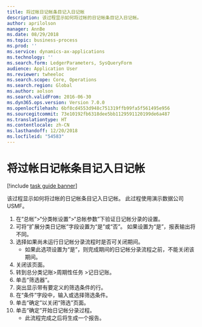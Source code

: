 ```yaml
---
title: 将过帐日记帐条目记入日记帐
description: 该过程显示如何将过帐的日记帐条目记入日记帐。
author: aprilolson
manager: AnnBe
ms.date: 08/29/2018
ms.topic: business-process
ms.prod: ''
ms.service: dynamics-ax-applications
ms.technology: ''
ms.search.form: LedgerParameters, SysQueryForm
audience: Application User
ms.reviewer: twheeloc
ms.search.scope: Core, Operations
ms.search.region: Global
ms.author: aolson
ms.search.validFrom: 2016-06-30
ms.dyn365.ops.version: Version 7.0.0
ms.openlocfilehash: 6bf8cd4553d948c751319ffb99fa5f561495e956
ms.sourcegitcommit: 73e10192fb6318dee5bb1129591120199de6a487
ms.translationtype: HT
ms.contentlocale: zh-CN
ms.lasthandoff: 12/20/2018
ms.locfileid: "54583"
---
```

# <a name="journalize-posted-journal-entries"></a>将过帐日记帐条目记入日记帐

[!include [task guide banner](../../includes/task-guide-banner.md)]

该过程显示如何将过帐的日记帐条目记入日记帐。 此过程使用演示数据公司 USMF。

1. 在“总帐”>“分类帐设置”>“总帐参数”下验证日记帐分录的设置。
2. 可将“扩展分类日记帐”字段设置为“是”或“否”。 如果设置为“是”，报表输出将不同。
3. 选择如果尚未运行日记帐分录流程时是否可关闭期间。
    * 如果此选项设置为“是”，则完成期间的日记帐分录流程之前，不能关闭该期间。  
4. 关闭该页面。
5. 转到总分类记账>周期性任务 >记日记账。
6. 单击“筛选器”。
7. 突出显示带有要定义的筛选条件的行。
8. 在“条件”字段中，输入或选择筛选条件。
9. 单击“确定”以关闭“筛选”页面。
10. 单击“确定”开始日记帐分录过程。
    * 此流程完成之后将生成一个报告。  

